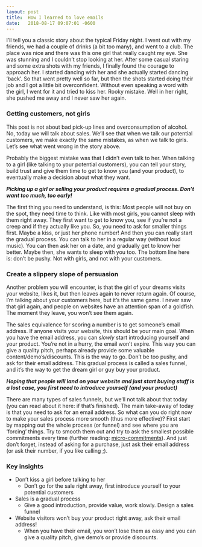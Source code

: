 ```yaml
---
layout: post
title:  How I learned to love emails
date:   2018-08-17 09:07:01 -0600
---
```



I’ll tell you a classic story about the typical Friday night. I went out with my friends, we had a couple of drinks (a bit too many), and went to a club. The place was nice and there was this one girl that really caught my eye. She was stunning and I couldn’t stop looking at her. After some casual staring and some extra shots with my friends, I finally found the courage to approach her. I started dancing with her and she actually started dancing ‘back’. So that went pretty well so far, but then the shots started doing their job and I got a little bit overconfident. Without even speaking a word with the girl, I went for it and tried to kiss her. Rooky mistake. Well in her right, she pushed me away and I never saw her again.


### Getting customers, not girls

This post is not about bad pick-up lines and overconsumption of alcohol. No, today we will talk about sales. We’ll see that when we talk our potential customers, we make exactly the same mistakes, as when we talk to girls. Let’s see what went wrong in the story above.

Probably the biggest mistake was that I didn’t even talk to her. When talking to a girl (like talking to your potential customers), you can tell your story, build trust and give them time to get to know you (and your product), to eventually make a decision about what they want.

***Picking up a girl or selling your product requires a gradual process. Don’t want too much, too early!***

The first thing you need to understand, is this: Most people will not buy on the spot, they need time to think. Like with most girls, you cannot sleep with them right away. They first want to get to know you, see if you’re not a creep and if they actually like you. So, you need to ask for smaller things first. Maybe a kiss, or just her phone number! And then you can really start the gradual process. You can talk to her in a regular way (without loud music). You can then ask her on a date, and gradually get to know her better. Maybe then, she wants to sleep with you too. The bottom line here is: don’t be pushy. Not with girls, and not with your customers.


### Create a slippery slope of persuasion 

Another problem you will encounter, is that the girl of your dreams visits your website, likes it, but then leaves again to never return again. Of course, I’m talking about your customers here, but it’s the same game. I never saw that girl again, and people on websites have an attention span of a goldfish. The moment they leave, you won’t see them again.

The sales equivalence for scoring a number is to get someone’s email address. If anyone visits your website, this should be your main goal. When you have the email address, you can *slowly* start introducing yourself and your product. You’re not in a hurry, the email won’t expire. This way you can give a quality pitch, perhaps already provide some valuable content/demo’s/discounts. This is the way to go. Don’t be too pushy, and ask for their email address. This gradual process is called a sales funnel, and it’s the way to get the dream girl or guy buy your product.

***Hoping that people will land on your website and just start buying stuff is a lost case, you first need to introduce yourself (and your product)***

There are many types of sales funnels, but we’ll not talk about that today (you can read about it here: if that’s finished). The main take-away of today is that you need to ask for an email address. So what can you do right now to make your sales process more smooth (thus more effective)? First start by mapping out the whole process (or funnel) and see where you are ‘forcing’ things. Try to smooth them out and try to ask the smallest possible commitments every time (further reading: [micro-commitments](https://www.crazyegg.com/blog/science-of-micro-commitments/)). And just don’t forget, instead of asking for a purchase, just ask their email address (or ask their number, if you like calling ;).

### Key insights
- Don’t kiss a girl before talking to her
  - Don’t go for the sale right away, first introduce yourself to your potential customers
- Sales is a gradual process
  - Give a good introduction, provide value, work slowly. Design a sales funnel
- Website visitors won’t buy your product right away, ask their email address!
  - When you have their email, you won’t lose them as easy and you can give a quality pitch, give demo’s or provide discounts.




